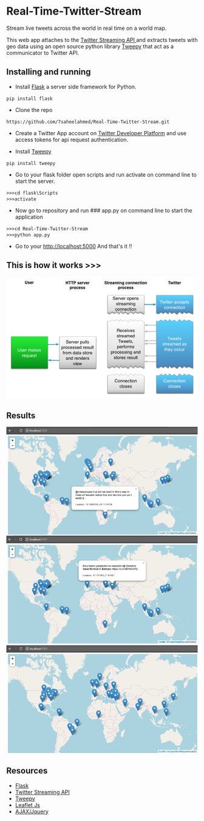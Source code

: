 # Real-Time-Twitter-Stream
Stream live tweets across the world in real time on a world map.

This web app attaches to the [Twitter Streaming API ](https://developer.twitter.com/en/docs/tutorials/consuming-streaming-data) and extracts tweets with geo data using an open source python library 
[Tweepy](http://docs.tweepy.org/en/v3.5.0/getting_started.html#introduction) that act as a communicator to Twitter API.

## Installing and running
* Install [Flask](http://flask.pocoo.org/) a server side framework for Python.
```
pip install flask
```

* Clone the repo 
```
https://github.com/7saheelahmed/Real-Time-Twitter-Stream.git   
```

* Create a Twitter App account  on [Twitter Developer Platform](https://developer.twitter.com/) and use access tokens for api request authentication.

* Install [Tweepy](http://docs.tweepy.org/en/v3.5.0/getting_started.html#introduction)
```
pip install tweepy
```

* Go to your flask folder open scripts and run activate on command line to start the server.
```
>>>cd flask\Scripts
>>>activate
```

* Now go to repository and run ### app.py on command line to start the application
```
>>>cd Real-Time-Twitter-Stream
>>>python app.py
```

* Go to your [http://localhost:5000](http://localhost:8080) And that's it !!

## This is how it works >>>
![Backend](https://github.com/7saheelahmed/Real-Time-Twitter-Stream/blob/master/Results/Work.png)

## Results 
![App Results 1](https://github.com/7saheelahmed/Real-Time-Twitter-Stream/blob/master/Results/Tweets.png)
![App Results 2](https://github.com/7saheelahmed/Real-Time-Twitter-Stream/blob/master/Results/Tweets1.png)
![App Results 3](https://github.com/7saheelahmed/Real-Time-Twitter-Stream/blob/master/Results/Tweets3.png)

## Resources 
* [Flask](http://flask.pocoo.org/)
* [Twitter Streaming API](https://developer.twitter.com/en/docs/tutorials/consuming-streaming-data)
* [Tweepy](http://docs.tweepy.org/en/v3.5.0/)
* [Leaflet Js](http://leafletjs.com/)
* [AJAX/Jquery](https://jquery.com/)


